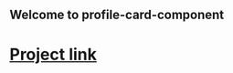 ## Welcome to profile-card-component
# [Project link](https://marwenez.github.io/profile-card-component/)
